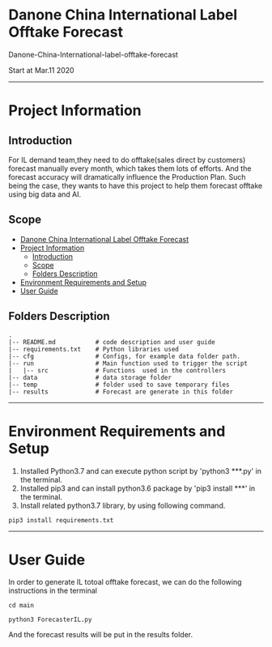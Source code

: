 # <span id="jump1">Danone China International Label Offtake Forecast</span>

Danone-China-International-label-offtake-forecast

Start at Mar.11 2020

---
# <span id="jump2">Project Information</span>
## <span id="jump2.1">Introduction</span>

For IL demand team,they need to do offtake(sales direct by customers) forecast manually every month, which takes them lots of efforts. And the forecast accuracy will dramatically influence the Production Plan.
Such being the case, they wants to have this project to help them forecast offtake using big data and AI.

## <span id="jump2.2">Scope</span>
<!-- TOC -->
- [Danone China International Label Offtake Forecast](#jump1)
- [Project Information](#jump2)
  - [Introduction](#jump2.1)
  - [Scope](#jump2.2)
  - [Folders Description](#jump2.3)
- [Environment Requirements and Setup](#jump3)
- [User Guide](#jump4)
<!-- /TOC -->

## <span id="jump2.3">Folders Description</span>

```
.
|-- README.md           # code description and user guide
|-- requirements.txt    # Python libraries used
|-- cfg                 # Configs, for example data folder path.
|-- run                 # Main function used to trigger the script
|   |-- src             # Functions  used in the controllers 
|-- data                # data storage folder
|-- temp                # folder used to save temporary files
|-- results             # Forecast are generate in this folder

```
---
# <span id="jump3">Environment Requirements and Setup</span>

1. Installed Python3.7 and can execute python script by 'python3 ***.py' in the terminal.
2. Installed pip3 and can install python3.6 package by 'pip3 install ***' in the terminal.
3. Install related python3.7 library, by using following command.
```
pip3 install requirements.txt
```

---

# <span id="jump4">User Guide</span>

In order to generate IL totoal offtake forecast, we can do the following instructions in the terminal

```
cd main
```

```
python3 ForecasterIL.py
```

And the forecast results will be put in the results folder.

